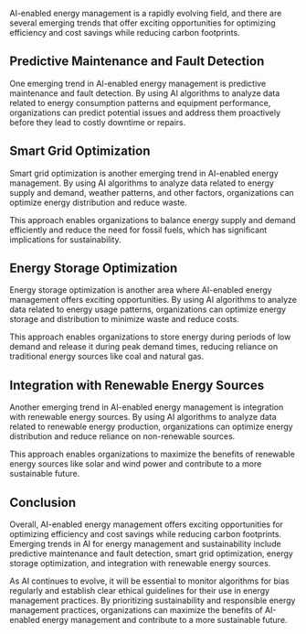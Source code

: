 
AI-enabled energy management is a rapidly evolving field, and there are several emerging trends that offer exciting opportunities for optimizing efficiency and cost savings while reducing carbon footprints.

Predictive Maintenance and Fault Detection
------------------------------------------

One emerging trend in AI-enabled energy management is predictive maintenance and fault detection. By using AI algorithms to analyze data related to energy consumption patterns and equipment performance, organizations can predict potential issues and address them proactively before they lead to costly downtime or repairs.

Smart Grid Optimization
-----------------------

Smart grid optimization is another emerging trend in AI-enabled energy management. By using AI algorithms to analyze data related to energy supply and demand, weather patterns, and other factors, organizations can optimize energy distribution and reduce waste.

This approach enables organizations to balance energy supply and demand efficiently and reduce the need for fossil fuels, which has significant implications for sustainability.

Energy Storage Optimization
---------------------------

Energy storage optimization is another area where AI-enabled energy management offers exciting opportunities. By using AI algorithms to analyze data related to energy usage patterns, organizations can optimize energy storage and distribution to minimize waste and reduce costs.

This approach enables organizations to store energy during periods of low demand and release it during peak demand times, reducing reliance on traditional energy sources like coal and natural gas.

Integration with Renewable Energy Sources
-----------------------------------------

Another emerging trend in AI-enabled energy management is integration with renewable energy sources. By using AI algorithms to analyze data related to renewable energy production, organizations can optimize energy distribution and reduce reliance on non-renewable sources.

This approach enables organizations to maximize the benefits of renewable energy sources like solar and wind power and contribute to a more sustainable future.

Conclusion
----------

Overall, AI-enabled energy management offers exciting opportunities for optimizing efficiency and cost savings while reducing carbon footprints. Emerging trends in AI for energy management and sustainability include predictive maintenance and fault detection, smart grid optimization, energy storage optimization, and integration with renewable energy sources.

As AI continues to evolve, it will be essential to monitor algorithms for bias regularly and establish clear ethical guidelines for their use in energy management practices. By prioritizing sustainability and responsible energy management practices, organizations can maximize the benefits of AI-enabled energy management and contribute to a more sustainable future.
